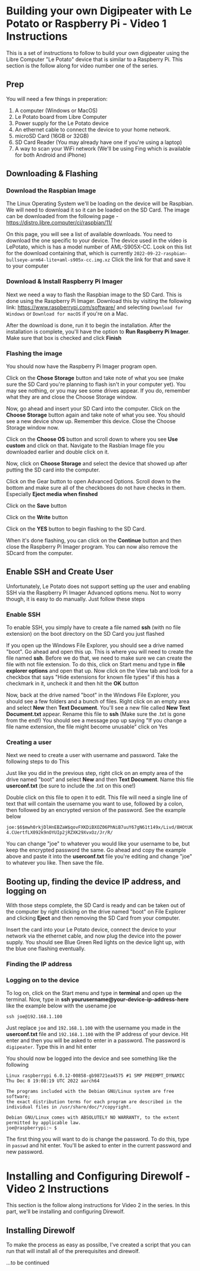 # Building your own Digipeater with Le Potato or Raspberry Pi - Video 1 Instructions
This is a set of instructions to follow to build your own digipeater using the Libre Computer "Le Potato" device that is similar to a Raspberry Pi. This section is the follow along for video number one of the series.

## Prep
You will need a few things in preperation:
1. A computer (Windows or MacOS)
2. Le Potato board from Libre Computer
3. Power supply for the Le Potato device
4. An ethernet cable to connect the device to your home network. 
5. microSD Card (16GB or 32GB)
6. SD Card Reader (You may already have one if you're using a laptop)
7. A way to scan your WiFi network (We'll be using Fing which is available for both Android and iPhone)


## Downloading & Flashing

### Download the Raspbian Image
The Linux Operating System we'll be loading on the device will be Raspbian. We will need to download it so it can be loaded on the SD Card. The image can be downloaded from the following page - https://distro.libre.computer/ci/raspbian/11/

On this page, you will see a list of available downloads. You need to download the one specific to your device. The device used in the video is LePotato, which is has a model number of AML-S905X-CC. Look on this list for the download containing that, which is currently `2022-09-22-raspbian-bullseye-arm64-lite+aml-s905x-cc.img.xz` Click the link for that and save it to your computer


### Download & Install Raspberry Pi Imager
Next we need a way to flash the Raspbian image to the SD Card. This is done using the Raspberry Pi Imager. Download this by visiting the following link: https://www.raspberrypi.com/software/ and selecting `Download for Windows` or `Download for macOS` if you're on a Mac. 

After the download is done, run it to begin the installation. After the installation is complete, you'll have the option to **Run Raspberry Pi Imager**. Make sure that box is checked and click **Finish**


### Flashing the image
You should now have the Raspberry Pi Imager program open. 

Click on the **Chose Storage** button and take note of what you see (make sure the SD Card you're planning to flash isn't in your computer yet). You may see nothing, or you may see some drives appear. If you do, remember what they are and close the Choose Storage window.

Now, go ahead and insert your SD Card into the computer. Click on the **Choose Storage** button again and take note of what you see. You should see a new device show up. Remember this device. Close the Choose Storage window now.

Click on the **Choose OS** button and scroll down to where you see **Use custom** and click on that. Navigate to the Rasbian Image file you downloaded earlier and double click on it.

Now, click on **Choose Storage** and select the device that showed up after putting the SD card into the computer.

Click on the Gear button to open Advanced Options. Scroll down to the bottom and make sure all of the checkboxes do not have checks in them. Especially **Eject media when finshed**

Click on the **Save** button

Click on the **Write** button

Click on the **YES** button to begin flashing to the SD Card.

When it's done flashing, you can click on the **Continue** button and then close the Raspberry Pi Imager program. You can now also remove the SDcard from the computer.


## Enable SSH and Create User

Unfortunately, Le Potato does not support setting up the user and enabling SSH via the Raspberry Pi Imager Advanced options menu. Not to worry though, it is easy to do manually. Just follow these steps

### Enable SSH
To enable SSH, you simply have to create a file named **ssh** (with no file extension) on the boot directory on the SD Card you just flashed

If you open up the Windows File Explorer, you should see a drive named "boot". Go ahead and open this up. This is where you will need to create the file named **ssh**. Before we do that, we need to make sure we can create the file with not file extension. To do this, click on Start menu and type in **file explorer options** and open that up. Now click on the View tab and look for a checkbox that says "Hide extensions for known file types" if this has a checkmark in it, uncheck it and then hit the **OK** button

Now, back at the drive named "boot" in the Windows File Explorer, you should see a few folders and a bunch of files. Right click on an empty area and select **New** then **Text Document**. You'll see a new file called **New Text Document.txt** appear. Rename this file to **ssh** (Make sure the .txt is gone from the end!) You should see a message pop up saying "If you change a file name extension, the file might become unusable" click on Yes


### Creating a user
Next we need to create a user with username and password. Take the following steps to do This

Just like you did in the previous step, right click on an empty area of the drive named "boot" and select **New** and then **Text Document**. Name this file **userconf.txt** (be sure to include the .txt on this one!)

Double click on this file to open it to edit. This file will need a single line of text that will contain the username you want to use, followed by a colon, then followed by an encrypted version of the password. See the example below

`joe:$6$mwh0rkjDlHnEBZaW$qovFXKDiBXOZ06PhNiB7uuY67gN61t149x/Livd/8HOtUK4.CUertfLX092k9nOYUIp2jRZXK29XvxOz/Jr/R/`

You can change "joe" to whatever you would like your username to be, but keep the encrypted password the same. Go ahead and copy the example above and paste it into the **userconf.txt** file you're editing and change "joe" to whatever you like. Then save the file.


## Booting up, finding the device IP address, and logging on
With those steps complete, the SD Card is ready and can be taken out of the computer by right clicking on the drive named "boot" on File Explorer and clicking **Eject** and then removing the SD Card from your computer.

Insert the card into your Le Potato device, connect the device to your network via the ethernet cable, and now plug the device into the power supply. You should see Blue Green Red lights on the device light up, with the blue one flashing eventually.

### Finding the IP address


### Logging on to the device
To log on, click on the Start menu and type in **terminal** and open up the terminal. Now, type in **ssh yourusername@your-device-ip-address-here** like the example below with the usename joe

`ssh joe@192.168.1.100`

Just replace `joe` and `192.168.1.100` with the username you made in the **userconf.txt** file and `192.168.1.100` with the IP address of your device. Hit enter and then you will be asked to enter in a password. The password is `digipeater`. Type this in and hit enter

You should now be logged into the device and see something like the following

```
Linux raspberrypi 6.0.12-00858-gb98721ea4575 #1 SMP PREEMPT_DYNAMIC Thu Dec 8 19:08:19 UTC 2022 aarch64

The programs included with the Debian GNU/Linux system are free software;
the exact distribution terms for each program are described in the
individual files in /usr/share/doc/*/copyright.

Debian GNU/Linux comes with ABSOLUTELY NO WARRANTY, to the extent
permitted by applicable law.
joe@raspberrypi:~ $
```

The first thing you will want to do is change the password. To do this, type in `passwd` and hit enter. You'll be asked to enter in the current password and new password.

# Installing and Configuring Direwolf - Video 2 Instructions
This section is the follow along instructions for Video 2 in the series. In this part, we'll be installing and configuring Direwolf.

## Installing Direwolf

To make the process as easy as possilbe, I've created a script that you can run that will install all of the prerequisites and direwolf. 

...to be continued
